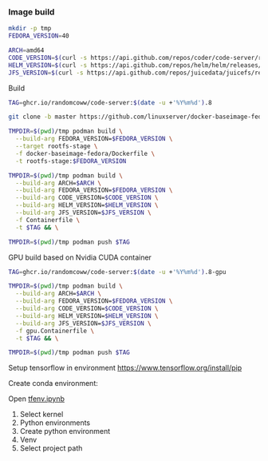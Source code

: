 ### Image build

```bash
mkdir -p tmp
FEDORA_VERSION=40

ARCH=amd64
CODE_VERSION=$(curl -s https://api.github.com/repos/coder/code-server/releases/latest |grep tag_name | cut -d '"' -f 4 | tr -d 'v')
HELM_VERSION=$(curl -s https://api.github.com/repos/helm/helm/releases/latest |grep tag_name | cut -d '"' -f 4 | tr -d 'v')
JFS_VERSION=$(curl -s https://api.github.com/repos/juicedata/juicefs/releases/latest |grep tag_name | cut -d '"' -f 4 | tr -d 'v')
```

Build

```bash
TAG=ghcr.io/randomcoww/code-server:$(date -u +'%Y%m%d').8

git clone -b master https://github.com/linuxserver/docker-baseimage-fedora.git

TMPDIR=$(pwd)/tmp podman build \
  --build-arg FEDORA_VERSION=$FEDORA_VERSION \
  --target rootfs-stage \
  -f docker-baseimage-fedora/Dockerfile \
  -t rootfs-stage:$FEDORA_VERSION

TMPDIR=$(pwd)/tmp podman build \
  --build-arg ARCH=$ARCH \
  --build-arg FEDORA_VERSION=$FEDORA_VERSION \
  --build-arg CODE_VERSION=$CODE_VERSION \
  --build-arg HELM_VERSION=$HELM_VERSION \
  --build-arg JFS_VERSION=$JFS_VERSION \
  -f Containerfile \
  -t $TAG && \

TMPDIR=$(pwd)/tmp podman push $TAG
```

GPU build based on Nvidia CUDA container

```bash
TAG=ghcr.io/randomcoww/code-server:$(date -u +'%Y%m%d').8-gpu

TMPDIR=$(pwd)/tmp podman build \
  --build-arg ARCH=$ARCH \
  --build-arg FEDORA_VERSION=$FEDORA_VERSION \
  --build-arg CODE_VERSION=$CODE_VERSION \
  --build-arg HELM_VERSION=$HELM_VERSION \
  --build-arg JFS_VERSION=$JFS_VERSION \
  -f gpu.Containerfile \
  -t $TAG && \

TMPDIR=$(pwd)/tmp podman push $TAG
```

Setup tensorflow in environment https://www.tensorflow.org/install/pip

Create conda environment:

Open [tfenv.ipynb](tfenv.ipynb)

1. Select kernel
2. Python environments
3. Create python environment
4. Venv
5. Select project path